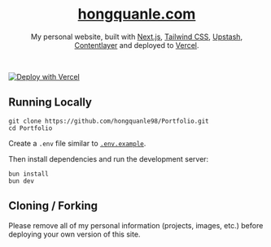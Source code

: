<div align="center">
    <a href="https://hongquanle.com"><h1 align="center">hongquanle.com</h1></a>

My personal website, built with [Next.js](https://nextjs.org/), [Tailwind CSS](https://tailwindcss.com/), [Upstash](https://upstash.com/), [Contentlayer](https://www.contentlayer.dev/) and deployed to [Vercel](https://vercel.com/).

</div>

<br/>

[![Deploy with Vercel](https://vercel.com/button)]()

## Running Locally

```sh-session
git clone https://github.com/hongquanle98/Portfolio.git
cd Portfolio
```

Create a `.env` file similar to [`.env.example`](https://github.com/hongquanle98/Portfolio/blob/main/.env.example).

Then install dependencies and run the development server:

```sh-session
bun install
bun dev
```

## Cloning / Forking

Please remove all of my personal information (projects, images, etc.) before deploying your own version of this site.
